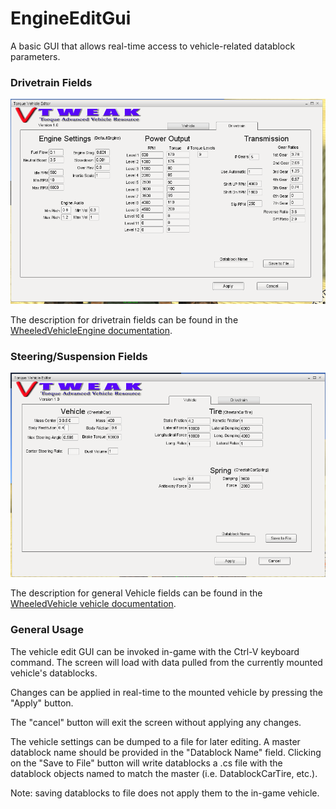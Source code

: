 <h1>EngineEditGui</h1>
<p>A basic GUI that allows real-time access to vehicle-related  datablock parameters.</p>

<h3>Drivetrain Fields</h3>
<img src=./media/vedit_engine.png>

The description for drivetrain fields can be found in the <a href=./WheeledVehicleEngine.md>WheeledVehicleEngine documentation</a>.

<h3>Steering/Suspension Fields</h3>
<img src=./media/vedit_vehicle.png>

The description for general Vehicle fields can be found in the <a href=./WheeledVehicleVehicle.md>WheeledVehicle vehicle documentation</a>.

<h3>General Usage</h3>
<p>The vehicle edit GUI can be invoked in-game with the Ctrl-V keyboard command. The screen will load with data pulled from the currently mounted vehicle's datablocks.</p>

<p>Changes can be applied in real-time to the mounted vehicle by pressing the "Apply" button. </p>

<p>The "cancel" button will exit the screen without applying any changes.</p>

<p>The vehicle settings can be dumped to a file for later editing. A master datablock name should be provided in the "Datablock Name" field. Clicking on the "Save to File" button will write datablocks a .cs file with the datablock objects named to match the master (i.e. DatablockCarTire, etc.).</p> 

<p>Note: saving datablocks to file does not apply them to the in-game vehicle.</p>